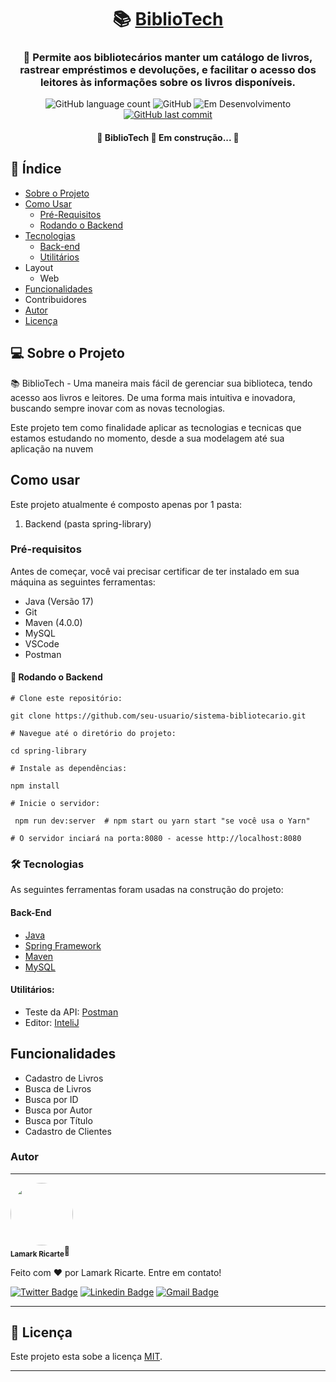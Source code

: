 <h1 align="center">
    📚 <a href="#" alt="Sistema bibliotecário"> BiblioTech </a>
</h1>

<h3 align="center">🔖 Permite aos bibliotecários manter um catálogo de livros, rastrear empréstimos e devoluções, e facilitar o acesso dos leitores às informações sobre os livros disponíveis.</h3>

<p align="center">
        <img alt="GitHub language count" src="https://img.shields.io/github/languages/count/Lamarkes/spring-library?color=%2304D361">
        <img alt="GitHub" src="https://img.shields.io/badge/Made with-JAVA-color.svg" alt="Java">
        <img src="https://img.shields.io/badge/Staus-Em desenvolvimento-orange.svg" alt="Em Desenvolvimento">
        <a href="https://github.com/Lamarkes/spring-library/commits/main">
        <img alt="GitHub last commit" src="https://img.shields.io/github/last-commit/Lamarkes/spring-library/main">
        </a>
</p>

<h4 align="center"> 
	🚧  BiblioTech 📘 Em construção...  🚧
</h4>

<h2>📝 Índice</h2>

* [Sobre o Projeto](#-sobre-o-projeto)
* [Como Usar](#como-usar)
    * [Pré-Requisitos](#pré-requisitos)
    * [Rodando o Backend](#-rodando-o-backend)
* [Tecnologias](#-tecnologias)
     * [Back-end](#back-end)
     * [Utilitários](#utilitários)
* Layout
  * Web
* [Funcionalidades](#funcionalidades)
* Contribuidores
* [Autor](#autor)
* [Licença](#-licença)

## 💻 Sobre o Projeto

📚 BiblioTech - Uma maneira mais fácil de gerenciar sua biblioteca, tendo acesso aos livros e leitores. De uma forma mais intuitiva e inovadora, buscando sempre inovar com as novas tecnologias.

Este projeto tem como finalidade aplicar as tecnologias e tecnicas que estamos estudando no momento, desde a sua modelagem até sua aplicação na nuvem

## Como usar
Este projeto atualmente é composto apenas por 1 pasta:
1. Backend (pasta spring-library)
   
### Pré-requisitos

 Antes de começar, você vai precisar certificar de ter instalado em sua máquina as seguintes ferramentas:
- Java (Versão 17)
- Git
- Maven (4.0.0)
- MySQL
- VSCode
- Postman
  
#### 🎲 Rodando o Backend
```shell
# Clone este repositório:

git clone https://github.com/seu-usuario/sistema-bibliotecario.git

# Navegue até o diretório do projeto:

cd spring-library

# Instale as dependências:

npm install 

# Inicie o servidor:

 npm run dev:server  # npm start ou yarn start "se você usa o Yarn"

# O servidor inciará na porta:8080 - acesse http://localhost:8080 
```

### 🛠 Tecnologias

As seguintes ferramentas foram usadas na construção do projeto:
#### Back-End
- [Java](https://www.oracle.com/br/java/)
- [Spring Framework](https://spring.io/)
- [Maven](https://maven.apache.org/)
- [MySQL](https://www.mysql.com/)
  
#### Utilitários:
- Teste da API: [Postman](https://www.postman.com/)
- Editor: [InteliJ](https://www.jetbrains.com/pt-br/idea/)

## Funcionalidades
- Cadastro de Livros
- Busca de Livros
- Busca por ID
- Busca por Autor
- Busca por Título
- Cadastro de Clientes

### Autor
---

<img style="border-radius: 50%;" src="" width="100px;" alt=""/>
 <br />
 <sub><b>Lamark Ricarte</b></sub>🚀


Feito com ❤️ por Lamark Ricarte. Entre em contato!

[![Twitter Badge](https://img.shields.io/badge/-@LamarkRi32-1ca0f1?style=flat-square&labelColor=1ca0f1&logo=twitter&logoColor=white&link=https://twitter.com/tgmarinho)](https://twitter.com/LamarkRi32) [![Linkedin Badge](https://img.shields.io/badge/-lamarkricarte-blue?style=flat-square&logo=Linkedin&logoColor=white&link=https://www.linkedin.com/in/lamarkricarte/)](https://www.linkedin.com/in/lamarkricarte/) 
[![Gmail Badge](https://img.shields.io/badge/-lamark12ricarte@gmail.com-c14438?style=flat-square&logo=Gmail&logoColor=white&link=mailto:lamark12ricarte@gmail.com)](mailto:lamark12ricarte@gmail.com)

---

## 📝 Licença

Este projeto esta sobe a licença [MIT](./LICENSE).

---
